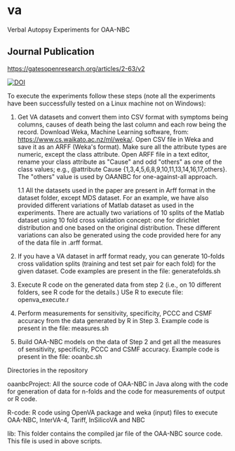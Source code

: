 
# va
Verbal Autopsy Experiments for OAA-NBC

## Journal Publication 
https://gatesopenresearch.org/articles/2-63/v2

[![DOI](https://zenodo.org/badge/112383477.svg)](https://zenodo.org/badge/latestdoi/112383477)

To execute the experiments follow these steps (note all the experiments have been successfully tested on a Linux machine not on Windows):

1. Get VA datasets and convert them into CSV format with symptoms being columns, causes of death being the last column and each row being the
 record. Download Weka, Machine Learning software, from: https://www.cs.waikato.ac.nz/ml/weka/. Open CSV file in Weka and save it as an ARFF (Weka's format). Make sure all the attribute types are numeric, except the class attribute. Open ARFF file in a text editor, rename your class attribute as "Cause" and odd "others" as one of the class values; e.g., @attribute Cause {1,3,4,5,6,8,9,10,11,13,14,16,17,others}. The "others" value is used by OAANBC for one-against-all approach.

   1.1 All the datasets used in the paper are present in Arff format in the dataset folder, except MDS dataset. For an example, we have also provided different variations of Matlab dataset as used in the experiments. There are actually two variations of 10 splits of the Matlab dataset using 10 fold cross validation concept: one for dirichlet distribution and one based on the original distribution. These different variations can also be generated using the code provided here for any of the data file in .arff format.

2. If you have a VA dataset in arff format ready, you can generate 10-folds cross validation splits (training and test set pair for each fold) for the given dataset. 
   Code examples are present in the file: generatefolds.sh

3. Execute R code on the generated data from step 2 (i.e., on 10 different folders, see R code for the details.)
   USe R to execute file: openva_execute.r

4. Perform measurements for sensitivity, specificity, PCCC and CSMF accuracy from the data generated by R in Step 3.
   Example code is present in the file: measures.sh

5. Build OAA-NBC models on the data of Step 2 and get all the measures of sensitivity, specificity, PCCC and CSMF accuracy.
   Example code is present in the file: ooanbc.sh
   
  
Directories in the repository

oaanbcProject: All the source code of OAA-NBC in Java along with the code for generation of data for n-folds and the code for measurements of output or R code.

R-code: R code using OpenVA package and weka (input) files to execute OAA-NBC,  InterVA-4, Tariff, InSilicoVA and NBC 

lib: This folder contains the compiled jar file of the OAA-NBC source code. This file is used in above scripts.

   
   
